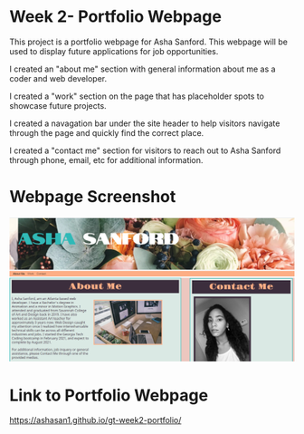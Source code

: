# Week 2- Portfolio Webpage

This project is a portfolio webpage for Asha Sanford. This webpage will be used to display future applications for job opportunities. 

I created an "about me" section with general information about me as a coder and web developer.

I created a "work" section on the page that has placeholder spots to showcase future projects.

I created a navagation bar under the site header to help visitors navigate through the page and quickly find the correct place.

I created a "contact me" section for visitors to reach out to Asha Sanford through phone, email, etc for additional information.




# Webpage Screenshot

![Screenshot](./Assets/webpage-screenshot.PNG)

# Link to Portfolio Webpage

https://ashasan1.github.io/gt-week2-portfolio/